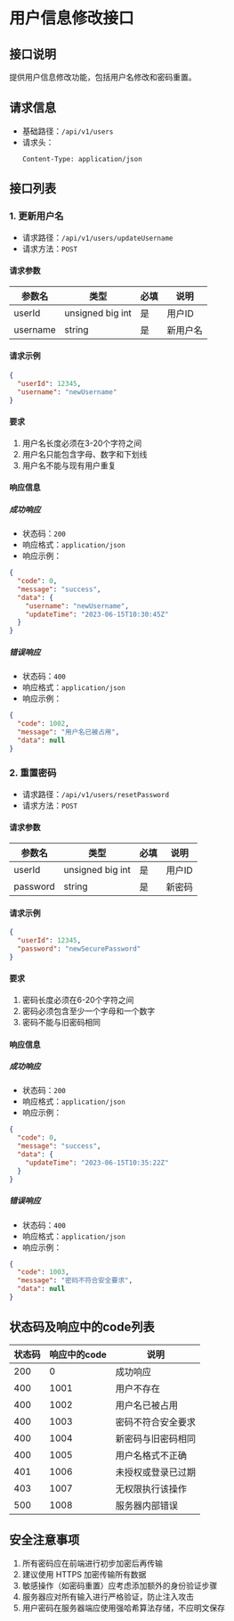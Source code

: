 # 用户信息修改接口

## 接口说明

提供用户信息修改功能，包括用户名修改和密码重置。

## 请求信息

- 基础路径：`/api/v1/users`
- 请求头：
  ```
  Content-Type: application/json
  ```

## 接口列表

### 1. 更新用户名

- 请求路径：`/api/v1/users/updateUsername`
- 请求方法：`POST`

#### 请求参数

| 参数名 | 类型 | 必填 | 说明 |
|--------|------|------|------|
| userId | unsigned big int | 是 | 用户ID |
| username | string | 是 | 新用户名 |

#### 请求示例

```json
{
  "userId": 12345,
  "username": "newUsername"
}
```

#### 要求

1. 用户名长度必须在3-20个字符之间
2. 用户名只能包含字母、数字和下划线
3. 用户名不能与现有用户重复

#### 响应信息

##### 成功响应

- 状态码：`200`
- 响应格式：`application/json`
- 响应示例：
```json
{
  "code": 0,
  "message": "success",
  "data": {
    "username": "newUsername",
    "updateTime": "2023-06-15T10:30:45Z"
  }
}
```

##### 错误响应

- 状态码：`400`
- 响应格式：`application/json`
- 响应示例：
```json
{
  "code": 1002,
  "message": "用户名已被占用",
  "data": null
}
```

### 2. 重置密码

- 请求路径：`/api/v1/users/resetPassword`
- 请求方法：`POST`

#### 请求参数

| 参数名 | 类型 | 必填 | 说明 |
|--------|------|------|------|
| userId | unsigned big int | 是 | 用户ID |
| password | string | 是 | 新密码 |

#### 请求示例

```json
{
  "userId": 12345,
  "password": "newSecurePassword"
}
```

#### 要求

1. 密码长度必须在6-20个字符之间
2. 密码必须包含至少一个字母和一个数字
3. 密码不能与旧密码相同

#### 响应信息

##### 成功响应

- 状态码：`200`
- 响应格式：`application/json`
- 响应示例：
```json
{
  "code": 0,
  "message": "success",
  "data": {
    "updateTime": "2023-06-15T10:35:22Z"
  }
}
```

##### 错误响应

- 状态码：`400`
- 响应格式：`application/json`
- 响应示例：
```json
{
  "code": 1003,
  "message": "密码不符合安全要求",
  "data": null
}
```

## 状态码及响应中的code列表

| 状态码 | 响应中的code | 说明 |
|--------|-------------|------|
| 200 | 0 | 成功响应 |
| 400 | 1001 | 用户不存在 |
| 400 | 1002 | 用户名已被占用 |
| 400 | 1003 | 密码不符合安全要求 |
| 400 | 1004 | 新密码与旧密码相同 |
| 400 | 1005 | 用户名格式不正确 |
| 401 | 1006 | 未授权或登录已过期 |
| 403 | 1007 | 无权限执行该操作 |
| 500 | 1008 | 服务器内部错误 |

## 安全注意事项

1. 所有密码应在前端进行初步加密后再传输
2. 建议使用 HTTPS 加密传输所有数据
3. 敏感操作（如密码重置）应考虑添加额外的身份验证步骤
4. 服务器应对所有输入进行严格验证，防止注入攻击
5. 用户密码在服务器端应使用强哈希算法存储，不应明文保存 